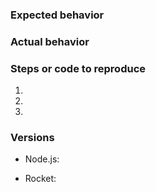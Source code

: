 <!--
	Feel free to use the below template if you're new to submitting issues.
	The more information I have faster, the better for this to be fixed.

	If you're submitting something that doesn't fit the template (like a
	feature request) or want to format it your own way, delete all of this.
-->


### Expected behavior
<!-- It should've done this... -->


### Actual behavior
<!-- And instead did this... -->


### Steps or code to reproduce
<!-- I did this... -->
1.
2.
3.


### Versions
<!-- I installed this... -->
<!-- How to find: `node -v` -->
- Node.js:
<!-- How to find: `npm list launchpad-rocket` or in in package.json -->
- Rocket:
